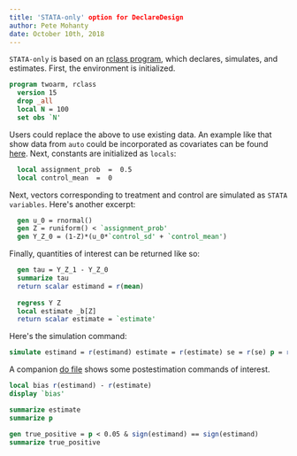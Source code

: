 ```yaml
---
title: 'STATA-only' option for DeclareDesign
author: Pete Mohanty
date: October 10th, 2018
---
```


`STATA-only` is based on an [rclass program](https://github.com/DeclareDesign/MATA/blob/master/twoarm_stata_only/twoarm.ado), which declares, simulates, and estimates. First, the environment is initialized.

```STATA
program twoarm, rclass
  version 15
  drop _all
  local N = 100
  set obs `N'

```
Users could replace the above to use existing data. An example like that show data from `auto` could be incorporated as covariates can be found [here](https://github.com/DeclareDesign/MATA/blob/master/twoarm_stata_only/twoarmX.ado). Next, constants are initialized as `locals`:

```STATA
  local assignment_prob  =  0.5
  local control_mean  =  0
```
Next, vectors corresponding to treatment and control are simulated as `STATA variables`. Here's another excerpt:
```STATA
  gen u_0 = rnormal()
  gen Z = runiform() < `assignment_prob'
  gen Y_Z_0 = (1-Z)*(u_0*`control_sd' + `control_mean')
```
Finally, quantities of interest can be returned like so:
```STATA
  gen tau = Y_Z_1 - Y_Z_0
  summarize tau
  return scalar estimand = r(mean)
  
  regress Y Z
  local estimate _b[Z]
  return scalar estimate = `estimate'
```
Here's the simulation command:
```STATA
simulate estimand = r(estimand) estimate = r(estimate) se = r(se) p = r(p), reps(500): twoarm
```
A companion [do file](https://github.com/DeclareDesign/MATA/blob/master/twoarm_stata_only/twoarm_user.do) shows some postestimation commands of interest. 
```STATA
local bias r(estimand) - r(estimate)
display `bias'

summarize estimate
summarize p

gen true_positive = p < 0.05 & sign(estimand) == sign(estimand)
summarize true_positive
```